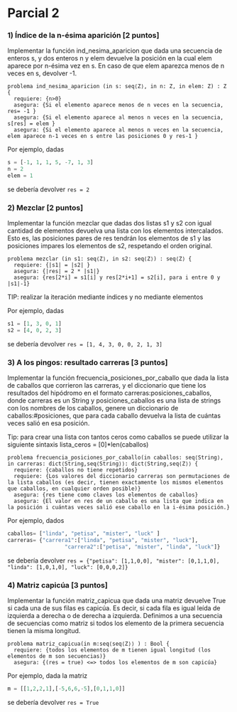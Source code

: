 # Parcial 2

### 1) Índice de la n-ésima aparición [2 puntos]

Implementar la función ind_nesima_aparicion que dada una secuencia de enteros s, y dos enteros n y elem devuelve la posición en la cual elem aparece por n-ésima vez en s. En caso de que elem aparezca menos de n veces en s, devolver -1.

```
problema ind_nesima_aparicion (in s: seq⟨Z⟩, in n: Z, in elem: Z) : Z {
  requiere: {n>0}
  asegura: {Si el elemento aparece menos de n veces en la secuencia, res= -1 }
  asegura: {Si el elemento aparece al menos n veces en la secuencia, s[res] = elem }
  asegura: {Si el elemento aparece al menos n veces en la secuencia, elem aparece n-1 veces en s entre las posiciones 0 y res-1 }
```

Por ejemplo, dadas

```python
s = [-1, 1, 1, 5, -7, 1, 3]
n = 2
elem = 1
```

se debería devolver `res = 2`

### 2) Mezclar [2 puntos]

Implementar la función mezclar que dadas dos listas s1 y s2 con igual cantidad de elementos devuelva una lista con los elementos intercalados. Esto es, las posiciones pares de res tendrán los elementos de s1 y las posiciones impares los elementos de s2, respetando el orden original.

```
problema mezclar (in s1: seq⟨Z⟩, in s2: seq⟨Z⟩) : seq⟨Z⟩ {
  requiere: {|s1| = |s2| }
  asegura: {|res| = 2 * |s1|}
  asegura: {res[2*i] = s1[i] y res[2*i+1] = s2[i], para i entre 0 y |s1|-1}
```

TIP: realizar la iteración mediante índices y no mediante elementos

Por ejemplo, dadas

```python
s1 = [1, 3, 0, 1]
s2 = [4, 0, 2, 3]
```

se debería devolver `res = [1, 4, 3, 0, 0, 2, 1, 3]`

### 3) A los pingos: resultado carreras [3 puntos]

Implementar la función frecuencia_posiciones_por_caballo que dada la lista de caballos que corrieron las carreras, y el diccionario que tiene los resultados del hipódromo en el formato carreras:posiciones_caballos, donde carreras es un String y posiciones_caballos es una lista de strings con los nombres de los caballos, genere un diccionario de caballos:#posiciones, que para cada caballo devuelva la lista de cuántas veces salió en esa posición.

Tip: para crear una lista con tantos ceros como caballos se puede utilizar la siguiente sintaxis lista_ceros = [0]\*len(caballos)

```
problema frecuencia_posiciones_por_caballo(in caballos: seq⟨String⟩, in carreras: dict⟨String,seq⟨String⟩⟩: dict⟨String,seq⟨Z⟩⟩ {
  requiere: {caballos no tiene repetidos}
  requiere: {Los valores del diccionario carreras son permutaciones de la lista caballos (es decir, tienen exactamente los mismos elementos que caballos, en cualquier orden posible)}
  asegura: {res tiene como claves los elementos de caballos}
  asegura: {El valor en res de un caballo es una lista que indica en la posición i cuántas veces salió ese caballo en la i-ésima posición.}
```

Por ejemplo, dados

```python
caballos= ["linda", "petisa", "mister", "luck" ]
carreras= {"carrera1":["linda", "petisa", "mister", "luck"],
                  "carrera2":["petisa", "mister", "linda", "luck"]}
```

se debería devolver `res = {"petisa": [1,1,0,0], "mister": [0,1,1,0], "linda": [1,0,1,0], "luck": [0,0,0,2]}`

### 4) Matriz capicúa [3 puntos]

Implementar la función matriz_capicua que dada una matriz devuelve True si cada una de sus filas es capicúa. Es decir, si cada fila es igual leída de izquierda a derecha o de derecha a izquierda. Definimos a una secuencia de secuencias como matriz si todos los elemento de la primera secuencia tienen la misma longitud.

```
problema matriz_capicua(in m:seq⟨seq⟨Z⟩⟩ ) : Bool {
  requiere: {todos los elementos de m tienen igual longitud (los elementos de m son secuencias)}
  asegura: {(res = true) <=> todos los elementos de m son capicúa}
```

Por ejemplo, dada la matriz

```python
m = [[1,2,2,1],[-5,6,6,-5],[0,1,1,0]]
```

se debería devolver `res = True`

